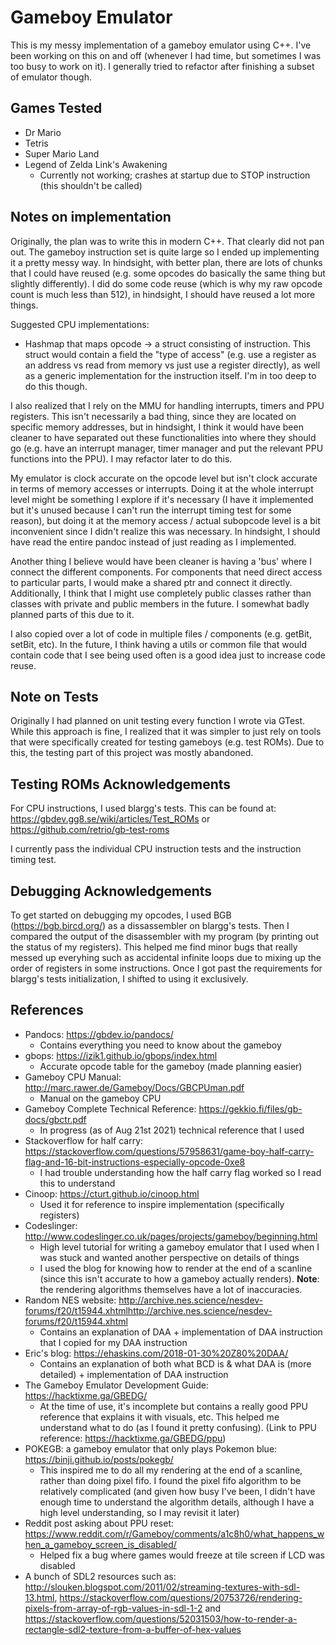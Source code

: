 # Gameboy Emulator
This is my messy implementation of a gameboy emulator using C++. I've been working on this on and off (whenever I had
time, but sometimes I was too busy to work on it). I generally tried to refactor after finishing a subset of emulator though.

## Games Tested
- Dr Mario
- Tetris
- Super Mario Land
- Legend of Zelda Link's Awakening
  - Currently not working; crashes at startup due to STOP instruction (this shouldn't be called)

## Notes on implementation
Originally, the plan was to write this in modern C++. That clearly did not pan out. The gameboy instruction set is quite
large so I ended up implementing it a pretty messy way. In hindsight, with better plan, there are lots of chunks that I
could have reused (e.g. some opcodes do basically the same thing but slightly differently). I did do some code reuse
(which is why my raw opcode count is much less than 512), in hindsight, I should have reused a lot more things.

Suggested CPU implementations:
- Hashmap that maps opcode -> a struct consisting of instruction. This struct would contain a field the "type of access" (e.g.
  use a register as an address vs read from memory vs just use a register directly), as well as a generic implementation
  for the instruction itself. I'm in too deep to do this though.

I also realized that I rely on the MMU for handling interrupts, timers and PPU registers. This isn't necessarily a bad thing, since they are located on specific memory addresses, but in hindsight, I think it would have been cleaner to have separated out these functionalities into where they should go (e.g. have an interrupt manager, timer manager and put the relevant PPU functions into the PPU). I may refactor later to do this.

My emulator is clock accurate on the opcode level but isn't clock accurate in terms of memory accesses or interrupts.
Doing it at the whole interrupt level might be something I explore if it's necessary (I have it implemented but it's
unused because I can't run the interrupt timing test for some reason), but doing it at the memory access
/ actual subopcode level is a bit inconvenient since I didn't realize this was necessary. In hindsight, I should have
read the entire pandoc instead of just reading as I implemented.

Another thing I believe would have been cleaner is having a 'bus' where I connect the different components. For
components that need direct access to particular parts, I would make a shared ptr and connect it directly. Additionally,
I think that I might use completely public classes rather than classes with private and public members in the future. I
somewhat badly planned parts of this due to it.

I also copied over a lot of code in multiple files / components (e.g. getBit, setBit, etc). In the future, I think
having a utils or common file that would contain code that I see being used often is a good idea just to increase code
reuse.

## Note on Tests
Originally I had planned on unit testing every function I wrote via GTest. While this approach is fine, I realized that
it was simpler to just rely on tools that were specifically created for testing gameboys (e.g. test ROMs). Due to this,
the testing part of this project was mostly abandoned.

## Testing ROMs Acknowledgements
For CPU instructions, I used blargg's tests. This can be found at: https://gbdev.gg8.se/wiki/articles/Test_ROMs or https://github.com/retrio/gb-test-roms

I currently pass the individual CPU instruction tests and the instruction timing test.

## Debugging Acknowledgements
To get started on debugging my opcodes, I used BGB (https://bgb.bircd.org/) as a dissassembler on blargg's tests. Then I compared the output of the disassembler with my program (by printing out the status of my registers). This helped me find minor bugs that really messed up everyhing such as accidental infinite loops due to mixing up the order of registers in some instructions. Once I got past the requirements for blargg's tests initialization, I shifted to using it exclusively.

## References
- Pandocs: https://gbdev.io/pandocs/
  - Contains everything you need to know about the gameboy
- gbops: https://izik1.github.io/gbops/index.html
  - Accurate opcode table for the gameboy (made planning easier)
- Gameboy CPU Manual: http://marc.rawer.de/Gameboy/Docs/GBCPUman.pdf
  - Manual on the gameboy CPU
- Gameboy Complete Technical Reference: https://gekkio.fi/files/gb-docs/gbctr.pdf
  - In progress (as of Aug 21st 2021) technical reference that I used
- Stackoverflow for half carry: https://stackoverflow.com/questions/57958631/game-boy-half-carry-flag-and-16-bit-instructions-especially-opcode-0xe8
  - I had trouble understanding how the half carry flag worked so I read this to understand
- Cinoop: https://cturt.github.io/cinoop.html
  - Used it for reference to inspire implementation (specifically registers)
- Codeslinger: http://www.codeslinger.co.uk/pages/projects/gameboy/beginning.html
  - High level tutorial for writing a gameboy emulator that I used when I was stuck and wanted another perspective on
    details of things
  - I used the blog for knowing how to render at the end of a scanline (since this isn't accurate to how a gameboy
    actually renders). **Note**: the rendering algorithms themselves have a lot of inaccuracies.
- Random NES website: http://archive.nes.science/nesdev-forums/f20/t15944.xhtmlhttp://archive.nes.science/nesdev-forums/f20/t15944.xhtml
  - Contains an explanation of DAA + implementation of DAA instruction that I copied for my DAA instruction
- Eric's blog: https://ehaskins.com/2018-01-30%20Z80%20DAA/
  - Contains an explanation of both what BCD is & what DAA is (more detailed) + implementation of DAA instruction
- The Gameboy Emulator Development Guide: https://hacktixme.ga/GBEDG/
  - At the time of use, it's incomplete but contains a really good PPU reference that explains it with visuals, etc.
    This helped me understand what to do (as I found it pretty confusing). (Link to PPU reference:
    https://hacktixme.ga/GBEDG/ppu)
- POKEGB: a gameboy emulator that only plays Pokemon blue: https://binji.github.io/posts/pokegb/
  - This inspired me to do all my rendering at the end of a scanline, rather than doing pixel fifo. I found the pixel
    fifo algorithm to be relatively complicated (and given how busy I've been, I didn't have enough time to understand
    the algorithm details, although I have a high level understanding, so I may revisit it later)
- Reddit post asking about PPU reset: https://www.reddit.com/r/Gameboy/comments/a1c8h0/what_happens_when_a_gameboy_screen_is_disabled/
  - Helped fix a bug where games would freeze at tile screen if LCD was disabled
- A bunch of SDL2 resources such as: http://slouken.blogspot.com/2011/02/streaming-textures-with-sdl-13.html,
  https://stackoverflow.com/questions/20753726/rendering-pixels-from-array-of-rgb-values-in-sdl-1-2 and https://stackoverflow.com/questions/52031503/how-to-render-a-rectangle-sdl2-texture-from-a-buffer-of-hex-values

